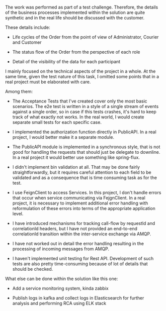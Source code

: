 ﻿The work was performed as part of a test challenge. Therefore, the details of the business processes implemented within the solution are quite synthetic and in the real life should be discussed with the customer.

These details include:

- Life cycles of the Order from the point of view of Administrator, Courier and Customer

- The status flow of the Order from the perspective of each role

- Detail of the visibility of the data for each participant

I mainly focused on the technical aspects of the project in a whole.
At the same time, given the test nature of this task, I omitted some points that in a real project must be elaborated with care. 

Among them:

- The Acceptance Tests that I've created cover only the most basic scenarios. The e2e test is written in a style of a single stream of events against a single order,  so in case if this tests crashes, it's hard to keep track of what exactly not works. In the real world, I would create separate small tests for each specific case.

- I implemented the authorization function directly in PublicAPI. In a real project, I would better make it a separate module.

- The PublicAPI module is implemented in a synchronous style, that is not good for handling the requests that should just  be delegate to downline. In a real project it would better use something like spring-flux.

- I didn't implement bin validation at all. That may be done fairly straightforwardly, but it requires careful attention to each field to be validated and as a consequence that is time consuming task as for the test. 

- I use FeignClient to access Services. In this project, I don't handle errors that occur when service communicating via FejgnClient. In a real project, it is necessary to implement additional error handling  with reformulation of these errors into terms of the appropriate application level.

- I have introduced mechanisms for tracking call-flow by requestId and correlationId headers, but I have not provided an end-to-end correlationId transition within the inter-service exchange via AMQP.

- I have not worked out in detail the error handling resulting in the processing of incoming messages from AMQP. 

- I haven't implemented unit testing for Rest API. Development of such tests are also pretty time-consuming because of lot of details that should be checked.


What else can be done within the solution like this one:

- Add a service monitoring system, kinda zabbix

- Publish logs in kafka and collect logs in Elasticsearch for further analysis and performing RCA  using ELK stack

